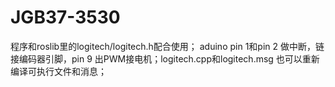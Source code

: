 # JGB37-3530
程序和roslib里的logitech/logitech.h配合使用；
aduino pin 1和pin 2 做中断，链接编码器引脚，pin 9 出PWM接电机；logitech.cpp和logitech.msg 也可以重新编译可执行文件和消息；
